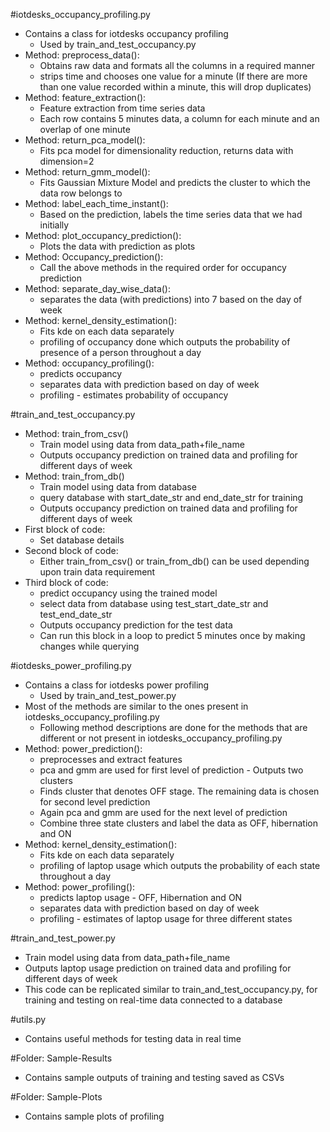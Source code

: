 #iotdesks\_occupancy\_profiling.py
- Contains a class for iotdesks occupancy profiling
	- Used by train\_and\_test\_occupancy.py
- Method: preprocess\_data():
   - Obtains raw data and formats all the columns in a required manner
   - strips time and chooses one value for a minute (If there are more than one value recorded within a minute, this will drop duplicates)
- Method: feature\_extraction():
	- Feature extraction from time series data
	- Each row contains 5 minutes data, a column for each minute and an overlap of one minute
- Method: return\_pca\_model():
	- Fits pca model for dimensionality reduction, returns data with dimension=2
- Method: return\_gmm\_model():
	- Fits Gaussian Mixture Model and predicts the cluster to which the data row belongs to
- Method: label\_each\_time\_instant():
	- Based on the prediction, labels the time series data that we had initially
- Method: plot\_occupancy\_prediction(): 
	- Plots the data with prediction as plots
- Method: Occupancy_prediction():
	- Call the above methods in the required order for occupancy prediction
- Method: separate\_day\_wise\_data():
	- separates the data (with predictions) into 7 based on the day of week
- Method: kernel\_density\_estimation():
	- Fits kde on each data separately
	- profiling of occupancy done which outputs the probability of presence of a person throughout a day
- Method: occupancy\_profiling():
	- predicts occupancy
	- separates data with prediction based on day of week
	- profiling - estimates probability of occupancy

#train\_and\_test\_occupancy.py
- Method: train\_from\_csv()
   - Train model using data from data\_path+file\_name
   - Outputs occupancy prediction on trained data and profiling for different days of week
- Method: train\_from\_db()
   - Train model using data from database
   - query database with start\_date\_str and end\_date\_str for training
   - Outputs occupancy prediction on trained data and profiling for different days of week
- First block of code:
   - Set database details
- Second block of code:
	- Either train\_from\_csv() or train\_from\_db() can be used depending upon train data requirement
- Third block of code:
	- predict occupancy using the trained model
	- select data from database using test\_start\_date\_str and test\_end\_date\_str
	- Outputs occupancy prediction for the test data
	- Can run this block in a loop to predict 5 minutes once by making changes while querying
   
#iotdesks\_power\_profiling.py
- Contains a class for iotdesks power profiling
	- Used by train\_and\_test\_power.py
- Most of the methods are similar to the ones present in iotdesks\_occupancy\_profiling.py
	- Following method descriptions are done for the methods that are different or not present in iotdesks\_occupancy\_profiling.py
- Method: power\_prediction():
	- preprocesses and extract features
	- pca and gmm are used for first level of prediction - Outputs two clusters
	- Finds cluster that denotes OFF stage. The remaining data is chosen for second level prediction
	- Again pca and gmm are used for the next level of prediction
	- Combine three state clusters and label the data as OFF, hibernation and ON
- Method: kernel\_density\_estimation():
	- Fits kde on each data separately
	- profiling of laptop usage which outputs the probability of each state throughout a day
- Method: power\_profiling():
	- predicts laptop usage - OFF, Hibernation and ON
	- separates data with prediction based on day of week
	- profiling - estimates of laptop usage for three different states


#train\_and\_test\_power.py
- Train model using data from data\_path+file\_name
- Outputs laptop usage prediction on trained data and profiling for different days of week 
- This code can be replicated similar to train\_and\_test\_occupancy.py, for training and testing on real-time data connected to a database

#utils.py
- Contains useful methods for testing data in real time

#Folder: Sample-Results
- Contains sample outputs of training and testing saved as CSVs

#Folder: Sample-Plots
- Contains sample plots of profiling
 
